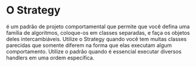 # O Strategy

é um padrão de projeto comportamental que permite que você defina uma família de algoritmos, coloque-os em classes
separadas, e faça os objetos deles intercambiáveis.
Utilize o Strategy quando você tem muitas classes parecidas que somente diferem na forma que elas executam algum comportamento.
Utilize o padrão quando é essencial executar diversos handlers em uma ordem específica.